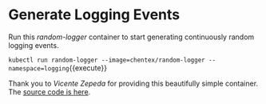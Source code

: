 # Generate Logging Events ##

Run this _random-logger_ container to start generating continuously random logging events.

`kubectl run random-logger --image=chentex/random-logger --namespace=logging`{{execute}}

Thank you to _Vicente Zepeda_ for providing this beautifully simple container. The [source code is here](https://github.com/chentex/random-logger).
